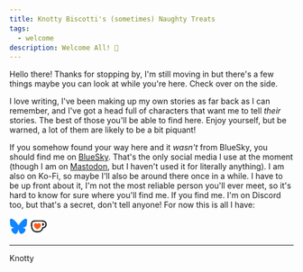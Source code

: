 ```yaml
---
title: Knotty Biscotti's (sometimes) Naughty Treats
tags:
  - welcome
description: Welcome All! 👋
---
```



Hello there! Thanks for stopping by, I'm still moving in but there's a few things maybe you can look at while you're here.  Check over on the side.

I love writing, I've been making up my own stories as far back as I can remember, and I've got a head full of characters that want me to tell *their* stories. The best of those you'll be able to find here.  Enjoy yourself, but be warned, a lot of them are likely to be a bit piquant!

If you somehow found your way here and it *wasn't* from BlueSky, you should find me on [BlueSky](https://bsky.app/profile/knottybiscotti.bsky.social). That's the only social media I use at the moment (though I am on [Mastodon](https://universeodon.com/@kbray), but I haven't used it for literally anything).  I am also on Ko-Fi, so maybe I'll also be around there once in a while.  I have to be up front about it, I'm not the most reliable person you'll ever meet, so it's hard to know for sure where you'll find me.  If you find me.  I'm on Discord too, but that's a secret, don't tell anyone!  For now this is all I have:

[![BlueSky](media/bsky-icon.png)](https://bsky.app/profile/knottybiscotti.bsky.social)
[![Ko-Fi](media/ko-fi.png)](https://ko-fi.com/knottybiscotti)
***
<signature>Knotty</signature>